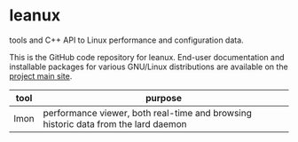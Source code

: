 # leanux
tools and C++ API to Linux performance and configuration data.

This is the GitHub code repository for leanux. End-user documentation and installable packages for various GNU/Linux distributions are available on the [project main site](https://www.o-rho.com/leanux).

| tool | purpose |
|------|---------|
| lmon | performance viewer, both real-time and browsing historic data from the lard daemon|
